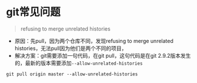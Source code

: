 # git常见问题

>refusing to merge unrelated histories
* 原因：先pull，因为两个仓库不同，发现refusing to merge unrelated histories，无法pull因为他们是两个不同的项目，
* 解决方案：git需要添加一句代码，在git pull，这句代码是在git 2.9.2版本发生的，最新的版本需要添加`--allow-unrelated-histories`
```linux
git pull origin master --allow-unrelated-histories
```


